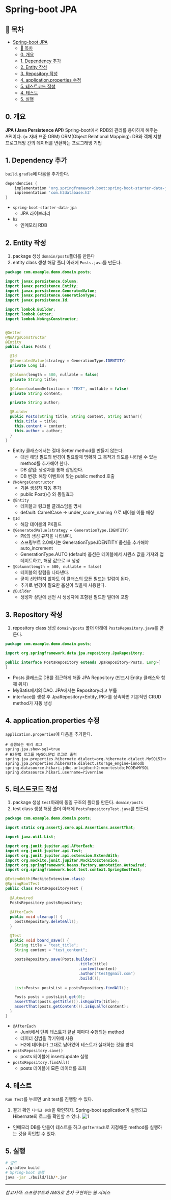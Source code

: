# Spring-boot JPA
## 🎁 목차
- [Spring-boot JPA](#spring-boot-jpa)
  - [🎁 목차](#-목차)
  - [0. 개요](#0-개요)
  - [1. Dependency 추가](#1-dependency-추가)
  - [2. Entity 작성](#2-entity-작성)
  - [3. Repository 작성](#3-repository-작성)
  - [4. application.properties 수정](#4-applicationproperties-수정)
  - [5. 테스트코드 작성](#5-테스트코드-작성)
  - [4. 테스트](#4-테스트)
  - [5. 실행](#5-실행)
  
## 0. 개요
**JPA (Java Persistence API)** Spring-boot에서 RDB의 관리를 용이하게 해주는 API이다. (= 자바 표준 ORM) 
ORM(Object Relational Mapping): DB와 객체 지향 프로그래밍 간의 데이터를 변환하는 프로그래밍 기법
  
## 1. Dependency 추가
`build.gradle`에 다음을 추가한다.
```groovy
dependencies {
	implementation 'org.springframework.boot:spring-boot-starter-data-jpa'
	implementation 'com.h2database:h2'
}
```
- `spring-boot-starter-data-jpa`
  - JPA 라이브러리
- `h2`
  - 인메모리 RDB

## 2. Entity 작성
1. package 생성
`domain/posts`폴더를 만든다
2. entity class 생성
해당 폴더 아래에 `Posts.java`를 만든다.
```java
package com.example.demo.domain.posts;

import javax.persistence.Column;
import javax.persistence.Entity;
import javax.persistence.GeneratedValue;
import javax.persistence.GenerationType;
import javax.persistence.Id;

import lombok.Builder;
import lombok.Getter;
import lombok.NoArgsConstructor;


@Getter
@NoArgsConstructor                                       
@Entity                                                   
public class Posts {

  @Id  
  @GeneratedValue(strategy = GenerationType.IDENTITY)     
  private Long id;

  @Column(length = 500, nullable = false)                   
  private String title;

  @Column(columnDefinition = "TEXT", nullable = false)
  private String content;

  private String author;

  @Builder
  public Posts(String title, String content, String author){
    this.title = title;
    this.content = content;
    this.author = author;
  }
}
```
- Entity 클래스에서는 절대 Setter method를 만들지 않는다.
  - 대신 해당 필드의 변경이 필요할때 명확히 그 목적과 의도를 나타낼 수 있는 method를 추가해야 한다.
  - DB 삽입: 생성자를 통해 삽입한다.
  - DB 변경: 해당 이벤트에 맞는 public method 호출
- `@NoArgsConstructor`
  - 기본 생성자 자동 추가
  - public Post(){} 와 동일효과
- `@Entity`
  - 테이블과 링크될 클래스임을 명시
  - default: CamelCase -> under_score_naming 으로 테이블 이름 매칭
- `@Id`
  - 해당 테이블의 PK필드  
- `@GeneratedValue(strategy = GenerationType.IDENTITY)`
  - PK의 생성 규칙을 나타낸다. 
  - 스프링부트 2.0에서는 GenerationType.IDENTITY 옵션을 추가해야 auto_increment
  - GenerationType.AUTO (default) 옵션은 테이블에서 시퀀스 값을 가져와 업데이트하고, 해당 값으로 id 생성
- `@Column(length = 500, nullable = false)`
  - 테이블의 칼럼을 나타낸다.
  - 굳이 선언하지 않아도 이 클래스의 모든 필드는 칼럼이 된다.
  - 추가로 변경이 필요한 옵션이 있을때 사용한다.
- `@Builder`
  - 생성자 상단에 선언 시 생성자에 포함된 필드만 빌더에 포함
  
## 3. Repository 작성
1. repository class 생성
`domain/posts` 폴더 아래에 `PostsRepository.java`를 만든다.
```java
package com.example.demo.domain.posts;

import org.springframework.data.jpa.repository.JpaRepository;

public interface PostsRepository extends JpaRepository<Posts, Long>{
}
```
- Posts 클래스로 DB를 접근하게 해줄 JPA Repository (반드시 Entity 클래스와 함께 위치)
- MyBatis에서의 DAO. JPA에서는 Repository라고 부름
- interface를 생성 후 JpaRepository<Entity, PK>를 상속하면 기본적인 CRUD method가 자동 생성

## 4. application.properties 수정
`application.properties`에 다음을 추가한다.
```properties
# 실행되는 쿼리 로그
spring.jpa.show-sql=true
# H2문법 로그를 MySQL문법 로그로 출력
spring.jpa.properties.hibernate.dialect=org.hibernate.dialect.MySQL5InnoDBDialect
spring.jpa.properties.hibernate.dialect.storage_engine=innodb
spring.datasource.hikari.jdbc-url=jdbc:h2:mem:testdb;MODE=MYSQL
spring.datasource.hikari.username=rivernine
```

## 5. 테스트코드 작성
1. package 생성
`test`아래에 동일 구조의 폴더를 만든다. `domain/posts`
2. test class 생성
해당 폴더 아래에 `PostsRepositoryTest.java`를 만든다.
```java
package com.example.demo.domain.posts;

import static org.assertj.core.api.Assertions.assertThat;

import java.util.List;

import org.junit.jupiter.api.AfterEach;
import org.junit.jupiter.api.Test;
import org.junit.jupiter.api.extension.ExtendWith;
import org.mockito.junit.jupiter.MockitoExtension;
import org.springframework.beans.factory.annotation.Autowired;
import org.springframework.boot.test.context.SpringBootTest;

@ExtendWith(MockitoExtension.class)
@SpringBootTest
public class PostsRepositoryTest {
  
  @Autowired
  PostsRepository postsRepository;
  
  @AfterEach
  public void cleanup() {
    postsRepository.deleteAll();
  }

  @Test
  public void board_save() {
    String title = "test_title";
    String content = "test_content";
    
    postsRepository.save(Posts.builder()
                                .title(title)
                                .content(content)
                                .author("test@gmail.com")
                                .build());
    
    List<Posts> postsList = postsRepository.findAll();

    Posts posts = postsList.get(0);
    assertThat(posts.getTitle()).isEqualTo(title);
    assertThat(posts.getContent()).isEqualTo(content);
  }
}
```
- `@AfterEach`
  - Junit에서 단위 테스트가 끝날 때마다 수행되는 method
  - 데이터 침범을 막기위해 사용
  - H2에 데이터가 그대로 남아있어 테스트가 실패하는 것을 방지
- `postsRepository.save()`
  - posts 테이블에 insert/update 실행
- `postsRepository.findAll()`
  - posts 테이블에 모든 데이터를 조회

## 4. 테스트
`Run Test`를 누르면 unit test를 진행할 수 있다.

1. 결과 확인
`디버크 콘솔`을 확인하자.
Spring-boot application이 실행되고 Hibernate의 로그를 확인할 수 있다.
![1](./1.PNG)

* 인메모리 DB를 만들어 테스트를 하고 `@AfterEach`로 지정해준 method를 실행하는 것을 확인할 수 있다.

## 5. 실행
```sh
# 빌드
./gradlew build
# Spring-boot 실행
java -jar ./build/lib/*.jar
```

---
*참고서적: 스프링부트와 AWS로 혼자 구현하는 웹 서비스*
